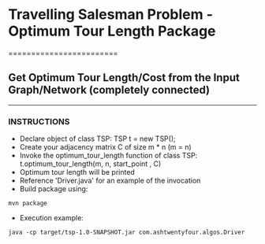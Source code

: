 # Travelling Salesman Problem - Optimum Tour Length Package
========================


## Get Optimum Tour Length/Cost from the Input Graph/Network (completely connected)
---------------------------------


### INSTRUCTIONS

- Declare object of class TSP: TSP t = new TSP();
- Create your adjacency matrix C of size m * n (m = n)
- Invoke the optimum_tour_length function of class TSP: t.optimum_tour_length(m, n, start_point , C)
- Optimum tour length will be printed 
- Reference 'Driver.java' for an example of the invocation
- Build package using:

```
mvn package
```

- Execution example:

```
java -cp target/tsp-1.0-SNAPSHOT.jar com.ashtwentyfour.algos.Driver
```
